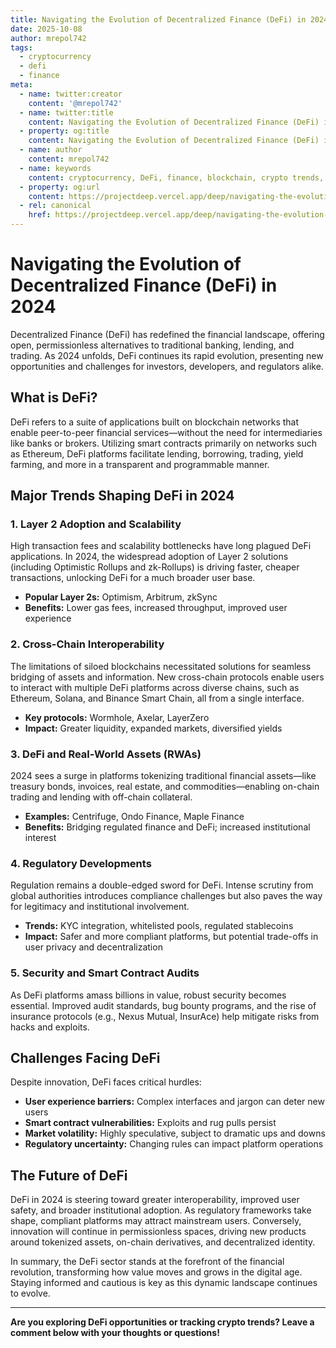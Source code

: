 ```yaml
---
title: Navigating the Evolution of Decentralized Finance (DeFi) in 2024
date: 2025-10-08
author: mrepol742
tags:
  - cryptocurrency
  - defi
  - finance
meta:
  - name: twitter:creator
    content: '@mrepol742'
  - name: twitter:title
    content: Navigating the Evolution of Decentralized Finance (DeFi) in 2024
  - property: og:title
    content: Navigating the Evolution of Decentralized Finance (DeFi) in 2024
  - name: author
    content: mrepol742
  - name: keywords
    content: cryptocurrency, DeFi, finance, blockchain, crypto trends, regulation, Web3
  - property: og:url
    content: https://projectdeep.vercel.app/deep/navigating-the-evolution-of-decentralized-finance-defi-in-2024/
  - rel: canonical
    href: https://projectdeep.vercel.app/deep/navigating-the-evolution-of-decentralized-finance-defi-in-2024/
---
```


# Navigating the Evolution of Decentralized Finance (DeFi) in 2024

Decentralized Finance (DeFi) has redefined the financial landscape, offering open, permissionless alternatives to traditional banking, lending, and trading. As 2024 unfolds, DeFi continues its rapid evolution, presenting new opportunities and challenges for investors, developers, and regulators alike.

## What is DeFi?

DeFi refers to a suite of applications built on blockchain networks that enable peer-to-peer financial services—without the need for intermediaries like banks or brokers. Utilizing smart contracts primarily on networks such as Ethereum, DeFi platforms facilitate lending, borrowing, trading, yield farming, and more in a transparent and programmable manner.

## Major Trends Shaping DeFi in 2024

### 1. **Layer 2 Adoption and Scalability**
High transaction fees and scalability bottlenecks have long plagued DeFi applications. In 2024, the widespread adoption of Layer 2 solutions (including Optimistic Rollups and zk-Rollups) is driving faster, cheaper transactions, unlocking DeFi for a much broader user base.

- **Popular Layer 2s:** Optimism, Arbitrum, zkSync
- **Benefits:** Lower gas fees, increased throughput, improved user experience

### 2. **Cross-Chain Interoperability**
The limitations of siloed blockchains necessitated solutions for seamless bridging of assets and information. New cross-chain protocols enable users to interact with multiple DeFi platforms across diverse chains, such as Ethereum, Solana, and Binance Smart Chain, all from a single interface.

- **Key protocols:** Wormhole, Axelar, LayerZero
- **Impact:** Greater liquidity, expanded markets, diversified yields

### 3. **DeFi and Real-World Assets (RWAs)**
2024 sees a surge in platforms tokenizing traditional financial assets—like treasury bonds, invoices, real estate, and commodities—enabling on-chain trading and lending with off-chain collateral.

- **Examples:** Centrifuge, Ondo Finance, Maple Finance
- **Benefits:** Bridging regulated finance and DeFi; increased institutional interest

### 4. **Regulatory Developments**
Regulation remains a double-edged sword for DeFi. Intense scrutiny from global authorities introduces compliance challenges but also paves the way for legitimacy and institutional involvement.

- **Trends:** KYC integration, whitelisted pools, regulated stablecoins
- **Impact:** Safer and more compliant platforms, but potential trade-offs in user privacy and decentralization

### 5. **Security and Smart Contract Audits**
As DeFi platforms amass billions in value, robust security becomes essential. Improved audit standards, bug bounty programs, and the rise of insurance protocols (e.g., Nexus Mutual, InsurAce) help mitigate risks from hacks and exploits.

## Challenges Facing DeFi

Despite innovation, DeFi faces critical hurdles:

- **User experience barriers:** Complex interfaces and jargon can deter new users
- **Smart contract vulnerabilities:** Exploits and rug pulls persist
- **Market volatility:** Highly speculative, subject to dramatic ups and downs
- **Regulatory uncertainty:** Changing rules can impact platform operations

## The Future of DeFi

DeFi in 2024 is steering toward greater interoperability, improved user safety, and broader institutional adoption. As regulatory frameworks take shape, compliant platforms may attract mainstream users. Conversely, innovation will continue in permissionless spaces, driving new products around tokenized assets, on-chain derivatives, and decentralized identity.

In summary, the DeFi sector stands at the forefront of the financial revolution, transforming how value moves and grows in the digital age. Staying informed and cautious is key as this dynamic landscape continues to evolve.

---

**Are you exploring DeFi opportunities or tracking crypto trends? Leave a comment below with your thoughts or questions!**
